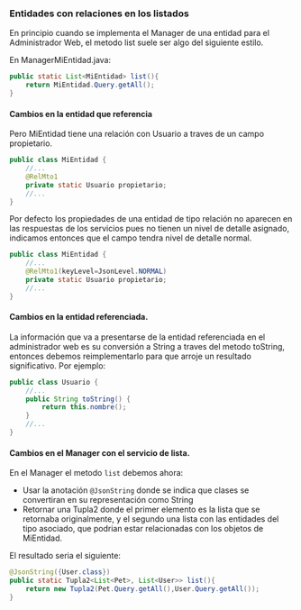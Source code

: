 ### Entidades con relaciones en los listados

En principio cuando se implementa el Manager de una entidad para el Administrador Web, el metodo list suele ser algo del siguiente estilo.

En ManagerMiEntidad.java:
```java
public static List<MiEntidad> list(){
    return MiEntidad.Query.getAll();
}
```

#### Cambios en la entidad que referencia
Pero MiEntidad tiene una relación con Usuario a traves de un campo propietario.
```java
public class MiEntidad {
    //...
	@RelMto1
	private static Usuario propietario;
    //...
}
```

Por defecto los propiedades de una entidad de tipo relación no aparecen en las respuestas de los servicios pues no tienen un nivel de detalle asignado, indicamos entonces que el campo tendra nivel de detalle normal.
```java
public class MiEntidad {
    //...
	@RelMto1(keyLevel=JsonLevel.NORMAL)
	private static Usuario propietario;
    //...
}
```

#### Cambios en la entidad referenciada.
La información que va a presentarse de la entidad referenciada en el administrador web es su conversión a String a traves del metodo toString, entonces debemos reimplementarlo para que arroje un resultado significativo.
Por ejemplo:
```java
public class Usuario {
    //...
	public String toString() {
        return this.nombre();
    }
    //...
}
```

#### Cambios en el Manager con el servicio de lista.
En el Manager el metodo `list` debemos ahora:
- Usar la anotación `@JsonString` donde se indica que clases se convertiran en su representación como String
- Retornar una Tupla2 donde el primer elemento es la lista que se retornaba originalmente, y el segundo una lista con las entidades del tipo asociado, que podrian estar relacionadas con los objetos de MiEntidad.

El resultado seria el siguiente:
```java
@JsonString({User.class})
public static Tupla2<List<Pet>, List<User>> list(){
    return new Tupla2(Pet.Query.getAll(),User.Query.getAll());
}
```